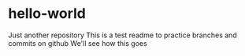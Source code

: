 # hello-world
Just another repository
This is a test readme to practice branches and commits on github
We'll see how this goes

